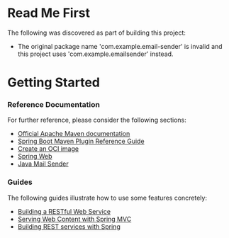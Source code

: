 # Read Me First
The following was discovered as part of building this project:

* The original package name 'com.example.email-sender' is invalid and this project uses 'com.example.emailsender' instead.

# Getting Started

### Reference Documentation
For further reference, please consider the following sections:

* [Official Apache Maven documentation](https://maven.apache.org/guides/index.html)
* [Spring Boot Maven Plugin Reference Guide](https://docs.spring.io/spring-boot/docs/2.6.11-SNAPSHOT/maven-plugin/reference/html/)
* [Create an OCI image](https://docs.spring.io/spring-boot/docs/2.6.11-SNAPSHOT/maven-plugin/reference/html/#build-image)
* [Spring Web](https://docs.spring.io/spring-boot/docs/2.6.11-SNAPSHOT/reference/htmlsingle/#web)
* [Java Mail Sender](https://docs.spring.io/spring-boot/docs/2.6.11-SNAPSHOT/reference/htmlsingle/#io.email)

### Guides
The following guides illustrate how to use some features concretely:

* [Building a RESTful Web Service](https://spring.io/guides/gs/rest-service/)
* [Serving Web Content with Spring MVC](https://spring.io/guides/gs/serving-web-content/)
* [Building REST services with Spring](https://spring.io/guides/tutorials/rest/)

